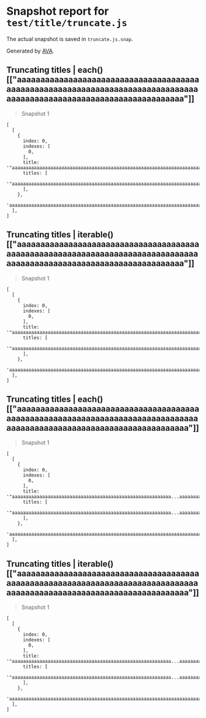 # Snapshot report for `test/title/truncate.js`

The actual snapshot is saved in `truncate.js.snap`.

Generated by [AVA](https://avajs.dev).

## Truncating titles | each() [["aaaaaaaaaaaaaaaaaaaaaaaaaaaaaaaaaaaaaaaaaaaaaaaaaaaaaaaaaaaaaaaaaaaaaaaaaaaaaaaaaaaaaaaaaaaaaaaaaaaaaaaaaaaaaaaaaaaaaa"]]

> Snapshot 1

    [
      [
        {
          index: 0,
          indexes: [
            0,
          ],
          title: '"aaaaaaaaaaaaaaaaaaaaaaaaaaaaaaaaaaaaaaaaaaaaaaaaaaaaaaaaaaaaaaaaaaaaaaaaaaaaaaaaaaaaaaaaaaaaaaaaaaaaaaaaaaaaaaaaaaaaaa"',
          titles: [
            '"aaaaaaaaaaaaaaaaaaaaaaaaaaaaaaaaaaaaaaaaaaaaaaaaaaaaaaaaaaaaaaaaaaaaaaaaaaaaaaaaaaaaaaaaaaaaaaaaaaaaaaaaaaaaaaaaaaaaaa"',
          ],
        },
        'aaaaaaaaaaaaaaaaaaaaaaaaaaaaaaaaaaaaaaaaaaaaaaaaaaaaaaaaaaaaaaaaaaaaaaaaaaaaaaaaaaaaaaaaaaaaaaaaaaaaaaaaaaaaaaaaaaaaaa',
      ],
    ]

## Truncating titles | iterable() [["aaaaaaaaaaaaaaaaaaaaaaaaaaaaaaaaaaaaaaaaaaaaaaaaaaaaaaaaaaaaaaaaaaaaaaaaaaaaaaaaaaaaaaaaaaaaaaaaaaaaaaaaaaaaaaaaaaaaaa"]]

> Snapshot 1

    [
      [
        {
          index: 0,
          indexes: [
            0,
          ],
          title: '"aaaaaaaaaaaaaaaaaaaaaaaaaaaaaaaaaaaaaaaaaaaaaaaaaaaaaaaaaaaaaaaaaaaaaaaaaaaaaaaaaaaaaaaaaaaaaaaaaaaaaaaaaaaaaaaaaaaaaa"',
          titles: [
            '"aaaaaaaaaaaaaaaaaaaaaaaaaaaaaaaaaaaaaaaaaaaaaaaaaaaaaaaaaaaaaaaaaaaaaaaaaaaaaaaaaaaaaaaaaaaaaaaaaaaaaaaaaaaaaaaaaaaaaa"',
          ],
        },
        'aaaaaaaaaaaaaaaaaaaaaaaaaaaaaaaaaaaaaaaaaaaaaaaaaaaaaaaaaaaaaaaaaaaaaaaaaaaaaaaaaaaaaaaaaaaaaaaaaaaaaaaaaaaaaaaaaaaaaa',
      ],
    ]

## Truncating titles | each() [["aaaaaaaaaaaaaaaaaaaaaaaaaaaaaaaaaaaaaaaaaaaaaaaaaaaaaaaaaaaaaaaaaaaaaaaaaaaaaaaaaaaaaaaaaaaaaaaaaaaaaaaaaaaaaaaaaaaaaaa"]]

> Snapshot 1

    [
      [
        {
          index: 0,
          indexes: [
            0,
          ],
          title: '"aaaaaaaaaaaaaaaaaaaaaaaaaaaaaaaaaaaaaaaaaaaaaaaaaaaaaaaaaa...aaaaaaaaaaaaaaaaaaaaaaaaaaaaaaaaaaaaaaaaaaaaaaaaaaaaaaaaa"',
          titles: [
            '"aaaaaaaaaaaaaaaaaaaaaaaaaaaaaaaaaaaaaaaaaaaaaaaaaaaaaaaaaa...aaaaaaaaaaaaaaaaaaaaaaaaaaaaaaaaaaaaaaaaaaaaaaaaaaaaaaaaa"',
          ],
        },
        'aaaaaaaaaaaaaaaaaaaaaaaaaaaaaaaaaaaaaaaaaaaaaaaaaaaaaaaaaaaaaaaaaaaaaaaaaaaaaaaaaaaaaaaaaaaaaaaaaaaaaaaaaaaaaaaaaaaaaaa',
      ],
    ]

## Truncating titles | iterable() [["aaaaaaaaaaaaaaaaaaaaaaaaaaaaaaaaaaaaaaaaaaaaaaaaaaaaaaaaaaaaaaaaaaaaaaaaaaaaaaaaaaaaaaaaaaaaaaaaaaaaaaaaaaaaaaaaaaaaaaa"]]

> Snapshot 1

    [
      [
        {
          index: 0,
          indexes: [
            0,
          ],
          title: '"aaaaaaaaaaaaaaaaaaaaaaaaaaaaaaaaaaaaaaaaaaaaaaaaaaaaaaaaaa...aaaaaaaaaaaaaaaaaaaaaaaaaaaaaaaaaaaaaaaaaaaaaaaaaaaaaaaaa"',
          titles: [
            '"aaaaaaaaaaaaaaaaaaaaaaaaaaaaaaaaaaaaaaaaaaaaaaaaaaaaaaaaaa...aaaaaaaaaaaaaaaaaaaaaaaaaaaaaaaaaaaaaaaaaaaaaaaaaaaaaaaaa"',
          ],
        },
        'aaaaaaaaaaaaaaaaaaaaaaaaaaaaaaaaaaaaaaaaaaaaaaaaaaaaaaaaaaaaaaaaaaaaaaaaaaaaaaaaaaaaaaaaaaaaaaaaaaaaaaaaaaaaaaaaaaaaaaa',
      ],
    ]
